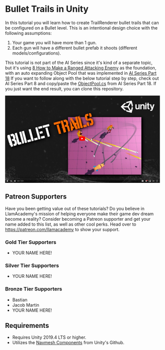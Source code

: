 # Bullet Trails in Unity
In this tutorial you will learn how to create TrailRenderer bullet trails that can be configured on a Bullet level. This is an intentional design choice with the following assumptions:
1. Your game you will have more than 1 gun.
2. Each gun will have a different bullet prefab it shoots (different models/configurations).

This tutorial is not part of the AI Series since it's kind of a separate topic, but it's using [8 How to Make a Ranged Attacking Enemy](https://github.com/llamacademy/ai-series-part-8) as the foundation, with an auto expanding Object Pool that was implemented in [AI Series Part 18](https://github.com/llamacademy/ai-series-part-18)
If you want to follow along with the below tutorial step by step, check out AI Series Part 8 and copy/paste the [ObjectPool.cs](https://github.com/llamacademy/ai-series-part-18/blob/master/Assets/Scripts/ObjectPool/ObjectPool.cs) from AI Series Part 18. If you just want the end result, you can clone this repository.

[![Youtube Tutorial](./Video%20Screenshot.png)](https://youtube.com/watch?v=_ujeHhvOlZU)

## Patreon Supporters
Have you been getting value out of these tutorials? Do you believe in LlamAcademy's mission of helping everyone make their game dev dream become a reality? Consider becoming a Patreon supporter and get your name added to this list, as well as other cool perks.
Head over to https://patreon.com/llamacademy to show your support.

### Gold Tier Supporters
* YOUR NAME HERE!

### Silver Tier Supporters
* YOUR NAME HERE!

### Bronze Tier Supporters
* Bastian
* Jacob Martin
* YOUR NAME HERE!

## Requirements
* Requires Unity 2019.4 LTS or higher. 
* Utilizes the [Navmesh Components](https://github.com/Unity-Technologies/NavMeshComponents) from Unity's Github.
